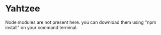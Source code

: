 # Yahtzee
Node modules are not present here. 
you can download them using "npm install" on your command terminal.
